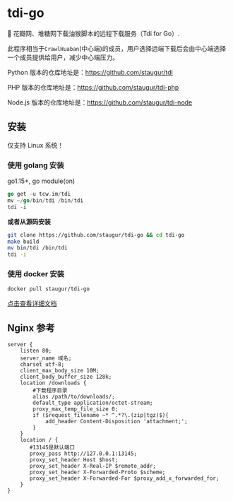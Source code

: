 # tdi-go

🍒 花瓣网、堆糖网下载油猴脚本的远程下载服务（Tdi for Go）.

此程序相当于`CrawlHuaban`(中心端)的成员，用户选择远端下载后会由中心端选择一个成员提供给用户，减少中心端压力。

Python 版本的仓库地址是：https://github.com/staugur/tdi

PHP 版本的仓库地址是：https://github.com/staugur/tdi-php

Node.js 版本的仓库地址是：https://github.com/staugur/tdi-node

## 安装

仅支持 Linux 系统！

### 使用 golang 安装

go1.15+, go module(on)

```go
go get -u tcw.im/tdi
mv ~/go/bin/tdi /bin/tdi
tdi -i
```

**或者从源码安装**

```bash
git clone https://github.com/staugur/tdi-go && cd tdi-go
make build
mv bin/tdi /bin/tdi
tdi -i
```

### 使用 docker 安装

```bash
docker pull staugur/tdi-go
```

[点击查看详细文档](https://docs.saintic.com/tdi-go/)

## Nginx 参考

```nginx
server {
    listen 80;
    server_name 域名;
    charset utf-8;
    client_max_body_size 10M;
    client_body_buffer_size 128k;
    location /downloads {
        #下载程序目录
        alias /path/to/downloads/;
        default_type application/octet-stream;
        proxy_max_temp_file_size 0;
        if ($request_filename ~* ^.*?\.(zip|tgz)$){
            add_header Content-Disposition 'attachment;';
        }
    }
    location / {
       #13145是默认端口
       proxy_pass http://127.0.0.1:13145;
       proxy_set_header Host $host;
       proxy_set_header X-Real-IP $remote_addr;
       proxy_set_header X-Forwarded-Proto $scheme;
       proxy_set_header X-Forwarded-For $proxy_add_x_forwarded_for;
    }
}
```
